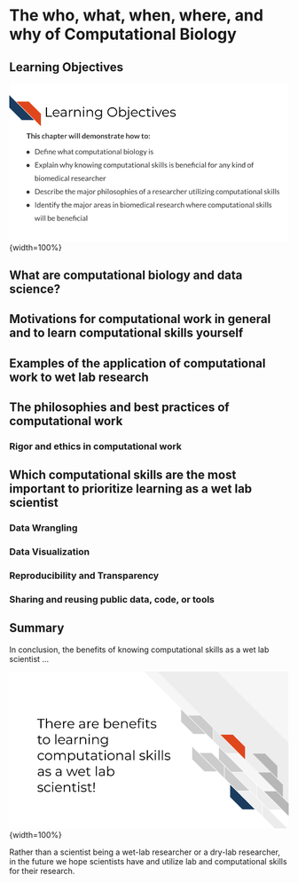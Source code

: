 
# The who, what, when, where, and why of Computational Biology

## Learning Objectives

![](resources/images/01b-overview_files/figure-docx//137sOakbsXwN3ovgtlAzZMbQ5a_6ZIg-weTYeQ_Z7DqU_g27401a19bd8_1_0.png){width=100%}

## What are computational biology and data science?

## Motivations for computational work in general and to learn computational skills yourself

## Examples of the application of computational work to wet lab research

## The philosophies and best practices of computational work

### Rigor and ethics in computational work

## Which computational skills are the most important to prioritize learning as a wet lab scientist

### Data Wrangling

### Data Visualization

### Reproducibility and Transparency

### Sharing and reusing public data, code, or tools

## Summary

In conclusion, the benefits of knowing computational skills as a wet lab scientist ...

![](resources/images/01b-overview_files/figure-docx//137sOakbsXwN3ovgtlAzZMbQ5a_6ZIg-weTYeQ_Z7DqU_g273f0ffd840_0_3.png){width=100%}

Rather than a scientist being a wet-lab researcher or a dry-lab researcher, in the future we hope scientists have and utilize lab and computational skills for their research.
